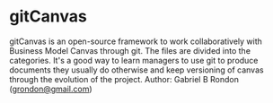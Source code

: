 # gitCanvas
gitCanvas is an open-source framework to work collaboratively with Business Model Canvas through git. The files are divided into the categories. It's a good way to learn managers to use git to produce documents they usually do otherwise and keep versioning of canvas through the evolution of the project.
Author: Gabriel B Rondon (grondon@gmail.com)
